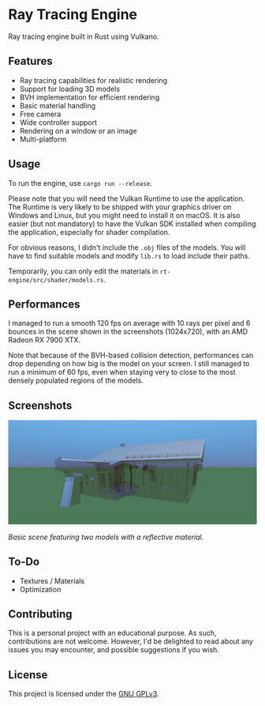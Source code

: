 # Ray Tracing Engine

Ray tracing engine built in Rust using Vulkano.

## Features

- Ray tracing capabilities for realistic rendering
- Support for loading 3D models
- BVH implementation for efficient rendering
- Basic material handling
- Free camera
- Wide controller support
- Rendering on a window or an image
- Multi-platform

## Usage

To run the engine, use `cargo run --release`.

Please note that you will need the Vulkan Runtime to use the application.
The Runtime is very likely to be shipped with your graphics driver on Windows and Linux,
but you might need to install it on macOS.
It is also easier (but not mandatory) to have the Vulkan SDK installed when compiling the application,
especially for shader compilation.

For obvious reasons, I didn't include the `.obj` files of the models.
You will have to find suitable models and modify `lib.rs` to load include their paths.

Temporarily, you can only edit the materials in `rt-engine/src/shader/models.rs`.

## Performances

I managed to run a smooth 120 fps on average with 10 rays per pixel and 6 bounces in the scene shown in the screenshots (1024x720), with an AMD Radeon RX 7900 XTX.

Note that because of the BVH-based collision detection, performances can drop depending on how big is the model on your screen.
I still managed to run a minimum of 60 fps, even when staying very to close to the most densely populated regions of the models.

## Screenshots

![Basic Scene](./.github/images/basic_scene.webp)

*Basic scene featuring two models with a reflective material.*

## To-Do

- Textures / Materials
- Optimization

## Contributing

This is a personal project with an educational purpose.
As such, contributions are not welcome.
However, I'd be delighted to read about any issues you may encounter, and possible suggestions if you wish.

## License

This project is licensed under the [GNU GPLv3](https://opensource.org/license/gpl-3-0).
